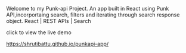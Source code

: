 Welcome to my Punk-api Project. An app built in React using Punk API,incorportaing search, filters and iterating through search response object.
React | REST APIs | Search

click to view the live demo

https://shrutibattu.github.io/punkapi-app/
